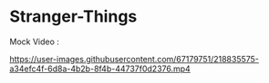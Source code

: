 # Stranger-Things

Mock Video :


https://user-images.githubusercontent.com/67179751/218835575-a34efc4f-6d8a-4b2b-8f4b-44737f0d2376.mp4




